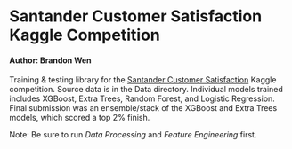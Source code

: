 # Santander Customer Satisfaction Kaggle Competition
#### Author: Brandon Wen

Training & testing library for the [Santander Customer Satisfaction](https://www.kaggle.com/c/santander-customer-satisfaction) Kaggle competition. Source data is in the Data directory. Individual models trained includes XGBoost, Extra Trees, Random Forest, and Logistic Regression. Final submission was an ensemble/stack of the XGBoost and Extra Trees models, which scored a top 2% finish.

Note: Be sure to run _Data Processing_ and _Feature Engineering_ first.